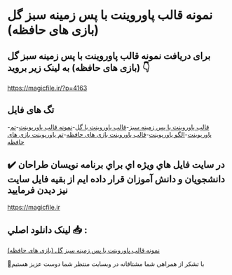 # نمونه قالب پاوروینت با پس زمینه سبز گل (بازی های حافظه)

## برای دریافت نمونه قالب پاوروینت با پس زمینه سبز گل (بازی های حافظه) به لینک زیر بروید 👇

https://magicfile.ir/?p=4163

## تگ های فایل

-[قالب پاوروینت با پس زمینه سبز](https://magicfile.ir/product/%d9%82%d8%a7%d9%84%d8%a8-%d9%be%d8%a7%d9%88%d8%b1%d9%88%db%8c%d9%86%d8%aa-%d8%a8%d8%a7-%d9%be%d8%b3-%d8%b2%d9%85%db%8c%d9%86%d9%87-%d8%b3%d8%a8%d8%b2-%da%af%d9%84-%d8%a8%d8%a7%d8%b2%db%8c-%d9%87%d8%a7%db%8c-%d8%ad%d8%a7%d9%81%d8%b8%d9%87/)-[قالب پاوروینت با گل](https://magicfile.ir/product/%d9%82%d8%a7%d9%84%d8%a8-%d9%be%d8%a7%d9%88%d8%b1%d9%88%db%8c%d9%86%d8%aa-%d8%a8%d8%a7-%d9%be%d8%b3-%d8%b2%d9%85%db%8c%d9%86%d9%87-%d8%b3%d8%a8%d8%b2-%da%af%d9%84-%d8%a8%d8%a7%d8%b2%db%8c-%d9%87%d8%a7%db%8c-%d8%ad%d8%a7%d9%81%d8%b8%d9%87/)-[نمونه قالب پاورپوینت](https://magicfile.ir/product/%d9%82%d8%a7%d9%84%d8%a8-%d9%be%d8%a7%d9%88%d8%b1%d9%88%db%8c%d9%86%d8%aa-%d8%a8%d8%a7-%d9%be%d8%b3-%d8%b2%d9%85%db%8c%d9%86%d9%87-%d8%b3%d8%a8%d8%b2-%da%af%d9%84-%d8%a8%d8%a7%d8%b2%db%8c-%d9%87%d8%a7%db%8c-%d8%ad%d8%a7%d9%81%d8%b8%d9%87/)-[تم پاورپوینت](https://magicfile.ir/product/%d9%82%d8%a7%d9%84%d8%a8-%d9%be%d8%a7%d9%88%d8%b1%d9%88%db%8c%d9%86%d8%aa-%d8%a8%d8%a7-%d9%be%d8%b3-%d8%b2%d9%85%db%8c%d9%86%d9%87-%d8%b3%d8%a8%d8%b2-%da%af%d9%84-%d8%a8%d8%a7%d8%b2%db%8c-%d9%87%d8%a7%db%8c-%d8%ad%d8%a7%d9%81%d8%b8%d9%87/)-[الگو پاورپوینت](https://magicfile.ir/product/%d9%82%d8%a7%d9%84%d8%a8-%d9%be%d8%a7%d9%88%d8%b1%d9%88%db%8c%d9%86%d8%aa-%d8%a8%d8%a7-%d9%be%d8%b3-%d8%b2%d9%85%db%8c%d9%86%d9%87-%d8%b3%d8%a8%d8%b2-%da%af%d9%84-%d8%a8%d8%a7%d8%b2%db%8c-%d9%87%d8%a7%db%8c-%d8%ad%d8%a7%d9%81%d8%b8%d9%87/)-[قالب پاوروینت بازی های حافظه](https://magicfile.ir/product/%d9%82%d8%a7%d9%84%d8%a8-%d9%be%d8%a7%d9%88%d8%b1%d9%88%db%8c%d9%86%d8%aa-%d8%a8%d8%a7-%d9%be%d8%b3-%d8%b2%d9%85%db%8c%d9%86%d9%87-%d8%b3%d8%a8%d8%b2-%da%af%d9%84-%d8%a8%d8%a7%d8%b2%db%8c-%d9%87%d8%a7%db%8c-%d8%ad%d8%a7%d9%81%d8%b8%d9%87/)-[تم پاورپوینت بازی های حافظه](https://magicfile.ir/product/%d9%82%d8%a7%d9%84%d8%a8-%d9%be%d8%a7%d9%88%d8%b1%d9%88%db%8c%d9%86%d8%aa-%d8%a8%d8%a7-%d9%be%d8%b3-%d8%b2%d9%85%db%8c%d9%86%d9%87-%d8%b3%d8%a8%d8%b2-%da%af%d9%84-%d8%a8%d8%a7%d8%b2%db%8c-%d9%87%d8%a7%db%8c-%d8%ad%d8%a7%d9%81%d8%b8%d9%87/)

## ✔️ در سايت فايل هاي ويژه اي براي برنامه نويسان طراحان دانشجويان و دانش آموزان قرار داده ايم از بقيه فايل سايت نيز ديدن فرماييد

https://magicfile.ir


## لينک دانلود اصلي 📥 :

[نمونه قالب پاوروینت با پس زمینه سبز گل (بازی های حافظه)](https://magicfile.ir/product/%d9%82%d8%a7%d9%84%d8%a8-%d9%be%d8%a7%d9%88%d8%b1%d9%88%db%8c%d9%86%d8%aa-%d8%a8%d8%a7-%d9%be%d8%b3-%d8%b2%d9%85%db%8c%d9%86%d9%87-%d8%b3%d8%a8%d8%b2-%da%af%d9%84-%d8%a8%d8%a7%d8%b2%db%8c-%d9%87%d8%a7%db%8c-%d8%ad%d8%a7%d9%81%d8%b8%d9%87/) 


🙏با تشکر از همراهي شما مشتاقانه در وبسایت منتظر شما دوست عزیز هستیم

